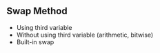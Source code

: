 ## Swap Method
- Using third variable
- Without using third variable (arithmetic, bitwise)
- Built-in swap
